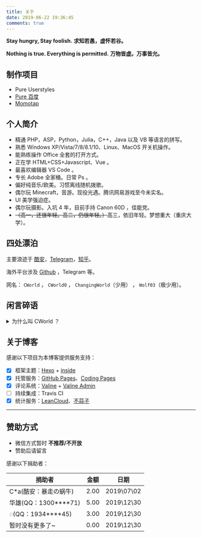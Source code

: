```yaml
---
title: 关于
date: 2019-06-22 19:36:45
comments: true
---
```


**Stay hungry, Stay foolish.**
**求知若愚，虚怀若谷。**

**Nothing is true. Everything is permitted.**
**万物皆虚。万事皆允。**

## 制作项目

- Pure Userstyles
- [Pure 百度](https://blog.cworld.top/pure-baidu)
- [Momotap](https://github.com/cworld1/momotap)

## 个人简介

- 精通 PHP，ASP，Python，Julia，C++，Java 以及 VB 等语言的拼写。
- 熟悉 Windows XP/Vista/7/8/8.1/10、Linux、MacOS 开关机操作。
- 能熟练操作 Office 全套的打开方式。
- 正在学 HTML+CSS+Javascript、Vue 。
- 最喜欢编辑器 VS Code 。
- 专长 Adobe 全家桶。日常 Ps 。
- 偏好纯音乐/欧美。习惯离线随机拨歌。
- 偶尔玩 Minecraft，音游。现役光遇。腾讯网易游戏至今未实名。
- UI 美学强迫症。
- 偶尔玩摄影。入坑 4 年，目前手持 Canon 60D ，佳能党。
- ~~（高一，还很年轻。高二，仍很年轻。）~~高三，依旧年轻。梦想重大（重庆大学）。

## 四处漂泊

主要浪迹于 [酷安](https://www.coolapk.com/u/1384771)，[Telegram](https://t.me/cworld0)，[知乎](https://www.zhihu.com/people/wolf-03/activities)。

海外平台涉及 [Github](https://github.com/wolf03) ，Telegram 等。

网名： `CWorld` ， `CWorld0` ， `ChangingWorld`（少用） ， `Wolf03`（极少用）。

## 闲言碎语

<details>
<summary style="outline:none">为什么叫 CWorld ？</summary>
CWorld 原 ChangingWorld ，“C”作为程序界高级语言的元老--C语言，同样也是疯狂的首字母，是对计算机领域锲而不舍精神的支持希望。而 ChangingWorld 则是说变迁世界，我却不随大流，做自己，做独特。
</details>

## 关于博客

感谢以下项目为本博客提供服务支持：

- [x] 框架主题：[Hexo](https://hexo.io/) + [inside](https://github.com/ikeq/hexo-theme-inside)  
- [x] 托管服务：[GitHub Pages](https://pages.github.com/)、[Coding Pages](https://help.coding.net/docs/devops/cd/static-website.html)  
- [x] 评论系统：[Valine](https://valine.js.org/) + [Valine Admin](https://deserts.io/diy-a-comment-system/)  
- [ ] 持续集成：Travis CI
- [x] 统计服务：[LeanCloud](https://www.leancloud.cn/)、[不蒜子](http://busuanzi.ibruce.info/)

---

## 赞助方式

- 微信方式暂时 **不推荐/不开放**
- 赞助后请留言

感谢以下捐助者：

捐助者|金额|日期
-|-|-
C*a(酷安：暴走の蜗牛)|2.00|2019\07\02
华雄(QQ：1300****71)|5.00|2019\12\30
◌(QQ：1934****45)|3.00|2019\12\30
暂时没有更多了~|0.00|2019\12\30
